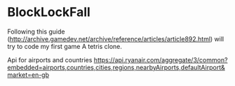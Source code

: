 # BlockLockFall
Following this guide (http://archive.gamedev.net/archive/reference/articles/article892.html) will try to code my first game 
A tetris clone.


Api for airports and countries https://api.ryanair.com/aggregate/3/common?embedded=airports,countries,cities,regions,nearbyAirports,defaultAirport&market=en-gb

